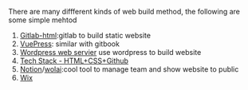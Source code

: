 
There are many diffferent kinds of web build  method, the following are some simple mehtod

1.  [Gitlab-html](https://pages.gitlab.io/plain-html/):gitlab to  build static website
2.  [VuePress](https://vuepress.vuejs.org/): similar with gitbook
3.  [Wordpress web servier](doc/1projectmanage/wordpresswebservier.md) use wordpress to build website
4.  [Tech Stack - HTML+CSS+Github](doc/1projectmanage/htmlcssgithub.md)
5.  [Notion](https://www.notion.so/)/[wolai](https://www.wolai.com/):cool tool to manage team and show website to public
6.  [Wix](https://www.wix.com/)